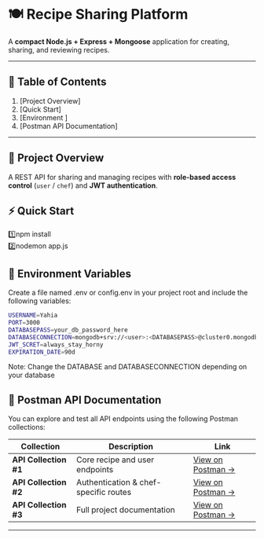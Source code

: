 # 🍽️ Recipe Sharing Platform

A **compact Node.js + Express + Mongoose** application for creating, sharing, and reviewing recipes.

---
## 📑 Table of Contents
1. [Project Overview]
2. [Quick Start]
3. [Environment ]
5. [Postman API Documentation]
---
## 🧭 Project Overview

A REST API for sharing and managing recipes with **role-based access control** (`user` / `chef`) and **JWT authentication**.


## ⚡ Quick Start

1️⃣npm install  
2️⃣nodemon app.js


## 🔧 Environment Variables

Create a file named .env or config.env in your project root and include the following variables:
```bash
USERNAME=Yahia
PORT=3000
DATABASEPASS=your_db_password_here
DATABASECONNECTION=mongodb+srv://<user>:<DATABASEPASS>@cluster0.mongodb.net/Recipe-Sharing-Platform
JWT_SCRET=always_stay_horny
EXPIRATION_DATE=90d
```
Note: Change the DATABASE and DATABASECONNECTION depending on your database
## 📘 Postman API Documentation

You can explore and test all API endpoints using the following Postman collections:

| Collection | Description | Link |
|-------------|--------------|------|
| **API Collection #1** | Core recipe and user endpoints | [View on Postman →](https://documenter.getpostman.com/view/43137819/2sB3Wk14ir) |
| **API Collection #2** | Authentication & chef-specific routes | [View on Postman →](https://documenter.getpostman.com/view/43137819/2sB3WmS28t) |
| **API Collection #3** | Full project documentation | [View on Postman →](https://documenter.getpostman.com/view/43137819/2sB3WmS28u) |

---
# 

